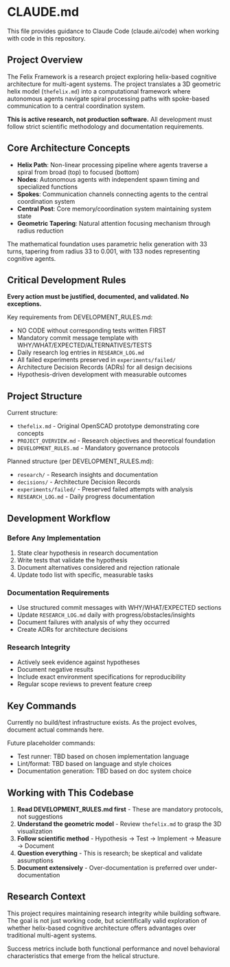 # CLAUDE.md

This file provides guidance to Claude Code (claude.ai/code) when working with code in this repository.

## Project Overview

The Felix Framework is a research project exploring helix-based cognitive architecture for multi-agent systems. The project translates a 3D geometric helix model (`thefelix.md`) into a computational framework where autonomous agents navigate spiral processing paths with spoke-based communication to a central coordination system.

**This is active research, not production software.** All development must follow strict scientific methodology and documentation requirements.

## Core Architecture Concepts

- **Helix Path**: Non-linear processing pipeline where agents traverse a spiral from broad (top) to focused (bottom)
- **Nodes**: Autonomous agents with independent spawn timing and specialized functions
- **Spokes**: Communication channels connecting agents to the central coordination system
- **Central Post**: Core memory/coordination system maintaining system state
- **Geometric Tapering**: Natural attention focusing mechanism through radius reduction

The mathematical foundation uses parametric helix generation with 33 turns, tapering from radius 33 to 0.001, with 133 nodes representing cognitive agents.

## Critical Development Rules

**Every action must be justified, documented, and validated. No exceptions.**

Key requirements from DEVELOPMENT_RULES.md:
- NO CODE without corresponding tests written FIRST
- Mandatory commit message template with WHY/WHAT/EXPECTED/ALTERNATIVES/TESTS
- Daily research log entries in `RESEARCH_LOG.md`
- All failed experiments preserved in `experiments/failed/`
- Architecture Decision Records (ADRs) for all design decisions
- Hypothesis-driven development with measurable outcomes

## Project Structure

Current structure:
- `thefelix.md` - Original OpenSCAD prototype demonstrating core concepts
- `PROJECT_OVERVIEW.md` - Research objectives and theoretical foundation
- `DEVELOPMENT_RULES.md` - Mandatory governance protocols

Planned structure (per DEVELOPMENT_RULES.md):
- `research/` - Research insights and documentation
- `decisions/` - Architecture Decision Records
- `experiments/failed/` - Preserved failed attempts with analysis
- `RESEARCH_LOG.md` - Daily progress documentation

## Development Workflow

### Before Any Implementation
1. State clear hypothesis in research documentation
2. Write tests that validate the hypothesis
3. Document alternatives considered and rejection rationale
4. Update todo list with specific, measurable tasks

### Documentation Requirements
- Use structured commit messages with WHY/WHAT/EXPECTED sections
- Update `RESEARCH_LOG.md` daily with progress/obstacles/insights
- Document failures with analysis of why they occurred
- Create ADRs for architecture decisions

### Research Integrity
- Actively seek evidence against hypotheses
- Document negative results
- Include exact environment specifications for reproducibility
- Regular scope reviews to prevent feature creep

## Key Commands

Currently no build/test infrastructure exists. As the project evolves, document actual commands here.

Future placeholder commands:
- Test runner: TBD based on chosen implementation language
- Lint/format: TBD based on language and style choices
- Documentation generation: TBD based on doc system choice

## Working with This Codebase

1. **Read DEVELOPMENT_RULES.md first** - These are mandatory protocols, not suggestions
2. **Understand the geometric model** - Review `thefelix.md` to grasp the 3D visualization
3. **Follow scientific method** - Hypothesis → Test → Implement → Measure → Document
4. **Question everything** - This is research; be skeptical and validate assumptions
5. **Document extensively** - Over-documentation is preferred over under-documentation

## Research Context

This project requires maintaining research integrity while building software. The goal is not just working code, but scientifically valid exploration of whether helix-based cognitive architecture offers advantages over traditional multi-agent systems.

Success metrics include both functional performance and novel behavioral characteristics that emerge from the helical structure.